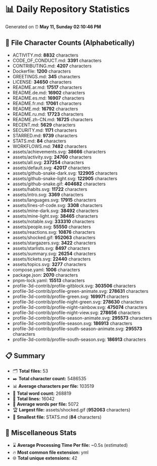 # 📊 Daily Repository Statistics
Generated on ⏰ **May 11, Sunday 02:10:46 PM**

## 📂 File Character Counts (Alphabetically)
- ACTIVITY.md: **8832** characters
- CODE_OF_CONDUCT.md: **3391** characters
- CONTRIBUTING.md: **4207** characters
- Dockerfile: **1200** characters
- GREETINGS.md: **345** characters
- LICENSE: **34650** characters
- README.ar.md: **17517** characters
- README.de.md: **16902** characters
- README.es.md: **16907** characters
- README.fr.md: **17061** characters
- README.md: **16792** characters
- README.ru.md: **17723** characters
- README.zh-CN.md: **16725** characters
- RECENT.md: **5629** characters
- SECURITY.md: **1171** characters
- STARRED.md: **9739** characters
- STATS.md: **84** characters
- WORKFLOWS.md: **7482** characters
- assets/achievements.svg: **38666** characters
- assets/activity.svg: **24760** characters
- assets/all.svg: **237254** characters
- assets/default.svg: **42017** characters
- assets/github-snake-dark.svg: **122905** characters
- assets/github-snake-light.svg: **122905** characters
- assets/github-snake.gif: **404682** characters
- assets/habits.svg: **11722** characters
- assets/intro.svg: **3369** characters
- assets/languages.svg: **17915** characters
- assets/lines-of-code.svg: **3308** characters
- assets/mine-dark.svg: **38492** characters
- assets/mine-light.svg: **38465** characters
- assets/notable.svg: **333310** characters
- assets/people.svg: **55550** characters
- assets/reactions.svg: **10876** characters
- assets/shocked.gif: **952063** characters
- assets/stargazers.svg: **3422** characters
- assets/starlists.svg: **8497** characters
- assets/summary.svg: **26254** characters
- assets/tickets.svg: **22440** characters
- assets/topics.svg: **3277** characters
- compose.yaml: **1006** characters
- package.json: **2070** characters
- pnpm-lock.yaml: **15513** characters
- profile-3d-contrib/profile-gitblock.svg: **303506** characters
- profile-3d-contrib/profile-green-animate.svg: **278631** characters
- profile-3d-contrib/profile-green.svg: **169971** characters
- profile-3d-contrib/profile-night-green.svg: **278630** characters
- profile-3d-contrib/profile-night-rainbow.svg: **475074** characters
- profile-3d-contrib/profile-night-view.svg: **278656** characters
- profile-3d-contrib/profile-season-animate.svg: **295573** characters
- profile-3d-contrib/profile-season.svg: **186913** characters
- profile-3d-contrib/profile-south-season-animate.svg: **295573** characters
- profile-3d-contrib/profile-south-season.svg: **186913** characters

## 📋 Summary
- 🗂️ **Total files:** 53
- ✒️ **Total character count:** 5486535
- 📊 **Average characters per file:** 103519
- 📝 **Total word count:** 268819
- 🧾 **Total lines:** 16042
- 📐 **Average words per file:** 5072
- 🏆 **Largest file:** assets/shocked.gif (**952063** characters)
- 🥉 **Smallest file:** STATS.md (**84** characters)

## 🌟 Miscellaneous Stats
- ⌛ **Average Processing Time Per file:** ~0.5s (estimated)
- 🔥 **Most common file extension:** yml
- 🌐 **Total unique extensions:** 42

